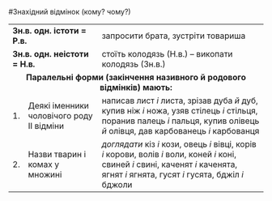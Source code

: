 #Знахідний відмінок (кому? чому?)

<table>
  <tr><td colspan="2"><b>Зн.в. одн. істоти = Р.в.</b></td><td>запросити брата, зустріти товариша</td></tr>
  <tr><td colspan="2"><b>Зн.в. одн. неістоти = Н.в.</b></td><td>стоїть колодязь (Н.в.) – викопати колодязь (Зн.в.)</td></tr>
  <tr><td colspan="3"><center><b>Паралельні форми (закінчення називного й родового відмінків) мають:</b></center></td></tr>
  <tr><td>1.</td><td>Деякі іменники чоловічого роду ІІ відміни</td><td>написав лист <i>і</i> листа, зрізав дуба <i>й</i> дуб, купив ніж <i>і</i> ножа, узяв стілець <i>і</i> стільця, поранив палець <i>і</i> пальця, купив олівець <i>й</i> олівця, дав карбованець <i>і</i> карбованця</td></tr>
  <tr><td>2.</td><td>Назви тварин і комах у множині</td><td><i>доглядати</i> кіз <i>і</i> кози, овець <i>і</i> вівці, корів <i>і</i> корови, волів <i>і</i> воли, коней <i>і</i> коні, свиней <i>і</i> свині, каченят <i>і</i> каченята, ягнят <i>і</i> ягнята, гусят <i>і</i> гусята, бджіл <i>і</i> бджоли</td></tr>
</table>